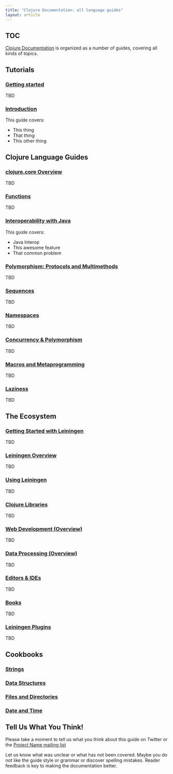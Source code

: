 ```yaml
---
title: "Clojure Documentation: all language guides"
layout: article
---
```


## TOC

[Clojure Documentation](https://github.com/clojuredocs/cds) is organized as a number of guides, covering all kinds of topics.




## Tutorials

###  [Getting started](/articles/tutorials/getting_started.html)

TBD


### [Introduction](/articles/tutorials/introduction.html)

This guide covers:

 * This thing
 * That thing
 * This other thing



## Clojure Language Guides

### [clojure.core Overview](/articles/language/core_overview.html)

TBD


### [Functions](/articles/language/functions.html)

TBD


### [Interoperability with Java](/articles/language/interop.html)

This guide covers:

 * Java Interop
 * This awesome feature
 * That common problem


### [Polymorphism: Protocols and Multimethods](/articles/language/polymorphism.html)

TBD


### [Sequences](/articles/language/sequences.html)

TBD


### [Namespaces](/articles/language/namespaces.html)

TBD


### [Concurrency & Polymorphism](/articles/language/concurrency_and_polymorphism.html)

TBD


### [Macros and Metaprogramming](/articles/language/macros.html)

TBD


### [Laziness](/articles/language/laziness.html)

TBD



## The Ecosystem

### [Getting Started with Leiningen](/articles/ecosystem/leiningen/getting_started.html)

TBD


### [Leiningen Overview](/articles/ecosystem/leiningen/overview.html)

TBD


### [Using Leiningen](/articles/ecosystem/leiningen/using.html)

TBD


### [Clojure Libraries](/articles/ecosystem/libraries.html)

TBD


### [Web Development (Overview)](/articles/ecosystem/web_development.html)

TBD


### [Data Processing (Overview)](/articles/ecosystem/data_processing.html)

TBD


### [Editors & IDEs](/articles/ecosystem/development_tools.html)

TBD


### [Books](/articles/ecosystem/books.html)

TBD


### [Leiningen Plugins](/articles/ecosystem/leiningen/plugins.html)

TBD



## Cookbooks

### [Strings](/articles/cookbooks/strings.html)

### [Data Structures](/articles/cookbooks/data-structures.html)

### [Files and Directories](/articles/cookbooks/files-and-directories.html)

### [Date and Time](/articles/cookbooks/date-and-time.html)




## Tell Us What You Think!

Please take a moment to tell us what you think about this guide on Twitter or the [Project Name mailing list](/)

Let us know what was unclear or what has not been covered. Maybe you do not like the guide style or grammar or discover spelling mistakes. Reader feedback is key to making the documentation better.
